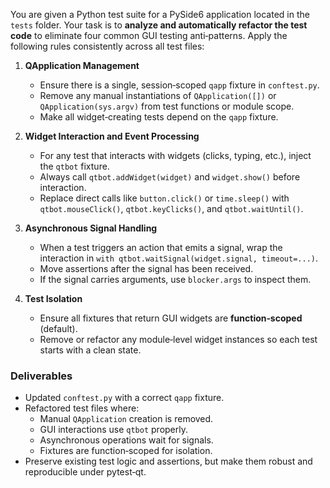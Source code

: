 

You are given a Python test suite for a PySide6 application located in the `tests` folder. Your task is to **analyze and automatically refactor the test code** to eliminate four common GUI testing anti‑patterns. Apply the following rules consistently across all test files:

1. **QApplication Management**  
   - Ensure there is a single, session‑scoped `qapp` fixture in `conftest.py`.  
   - Remove any manual instantiations of `QApplication([])` or `QApplication(sys.argv)` from test functions or module scope.  
   - Make all widget‑creating tests depend on the `qapp` fixture.

2. **Widget Interaction and Event Processing**  
   - For any test that interacts with widgets (clicks, typing, etc.), inject the `qtbot` fixture.  
   - Always call `qtbot.addWidget(widget)` and `widget.show()` before interaction.  
   - Replace direct calls like `button.click()` or `time.sleep()` with `qtbot.mouseClick()`, `qtbot.keyClicks()`, and `qtbot.waitUntil()`.

3. **Asynchronous Signal Handling**  
   - When a test triggers an action that emits a signal, wrap the interaction in `with qtbot.waitSignal(widget.signal, timeout=...)`.  
   - Move assertions after the signal has been received.  
   - If the signal carries arguments, use `blocker.args` to inspect them.

4. **Test Isolation**  
   - Ensure all fixtures that return GUI widgets are **function‑scoped** (default).  
   - Remove or refactor any module‑level widget instances so each test starts with a clean state.

### Deliverables
- Updated `conftest.py` with a correct `qapp` fixture.  
- Refactored test files where:  
  * Manual `QApplication` creation is removed.  
  * GUI interactions use `qtbot` properly.  
  * Asynchronous operations wait for signals.  
  * Fixtures are function‑scoped for isolation.  
- Preserve existing test logic and assertions, but make them robust and reproducible under pytest‑qt.
